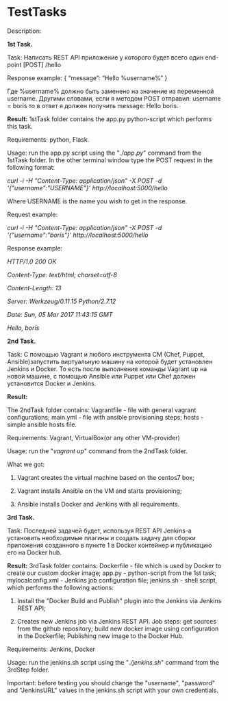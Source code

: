 # TestTasks
Description:

**1st Task.**

Task: Написать REST API приложение у которого будет всего один end-point
[POST]
/hello

Response example:
{
“message”: “Hello %username%”
}

Где %username% должно быть заменено на значение из переменной username. Другими словами, если я методом POST отправил: username = boris 
то в ответ я должен получить message: Hello boris. 

**Result:** 1stTask folder contains the app.py python-script which performs this task.

Requirements: python, Flask.

Usage: run the app.py script using the "_./app.py_" command from the 1stTask folder. In the other terminal window type the POST request in 
the following format:

_curl -i -H "Content-Type: application/json" -X POST -d '{"username":"USERNAME"}' http://localhost:5000/hello_

Where USERNAME is the name you wish to get in the response.

Request example:

_curl -i -H "Content-Type: application/json" -X POST -d '{"username":"boris"}' http://localhost:5000/hello_

Response example:

_HTTP/1.0 200 OK_

_Content-Type: text/html; charset=utf-8_

_Content-Length: 13_

_Server: Werkzeug/0.11.15 Python/2.7.12_

_Date: Sun, 05 Mar 2017 11:43:15 GMT_


_Hello, boris_

**2nd Task.**

Task: С помощью Vagrant и любого инструмента CM (Chef, Puppet, Ansible)запустить виртуальную машину на которой будет установлен Jenkins и Docker. То есть после выполнения команды Vagrant up на новой машине, с помощью Ansible или Puppet или Chef должен установится Docker и Jenkins. 

**Result:**

The 2ndTask folder contains: Vagrantfile - file with general vagrant configurations; main.yml - file with ansible provisioning steps; hosts - simple ansible hosts file.

Requirements: Vagrant, VirtualBox(or any other VM-provider)

Usage: run the "_vagrant up_" command from the 2ndTask folder.

What we got:

1. Vagrant creates the virtual machine based on the centos7 box; 

2. Vagrant installs Ansible on the VM and starts provisioning;

3. Ansible installs Docker and Jenkins with all requirements.

**3rd Task.**

Task: Последней задачей будет, используя REST API Jenkins-a установить необходимые плагины и создать задачу для сборки приложения созданного в пункте 1 в Docker контейнер и публикацию его на Docker hub.

**Result:** 3rdTask folder contains: Dockerfile - file which is used by Docker to create our custom docker image; app.py - python-script from the 1st task; mylocalconfig.xml - Jenkins job configuration file; jenkins.sh - shell script, which performs the following actions:

1. Install the "Docker Build and Publish" plugin into the Jenkins via Jenkins REST API;

2. Creates new Jenkins job via Jenkins REST API. Job steps: get sources from the github repository; build new docker image using configuration in the Dockerfile; Publishing new image to the Docker Hub.   

Requirements: Jenkins, Docker

Usage: run the jenkins.sh script using the "_./jenkins.sh_" command from the 3rdStep folder.

Important: before testing you should change the "username", "password" and "JenkinsURL" values in the jenkins.sh script with your own credentials.
